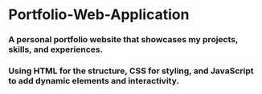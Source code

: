 # Portfolio-Web-Application
<h3> A personal portfolio website that showcases my projects, skills, and experiences.</h3>
 <h3>Using HTML for the structure, CSS for styling, and JavaScript to add dynamic elements and interactivity.</h3>
